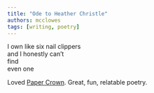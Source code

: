 ```yaml
---
title: "Ode to Heather Christle"
authors: mcclowes
tags: [writing, poetry]
---
```


I own like six nail clippers  
and I honestly can’t  
find   
even one  

<!--truncate-->

Loved [Paper Crown](https://www.littlebrown.co.uk/titles/heather-christle/paper-crown/9781472158673/). Great, fun, relatable poetry.


